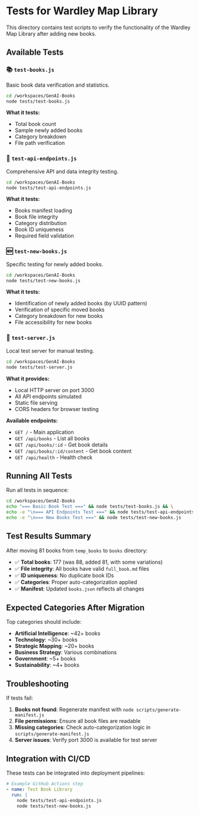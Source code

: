 # Tests for Wardley Map Library

This directory contains test scripts to verify the functionality of the Wardley Map Library after adding new books.

## Available Tests

### 📚 `test-books.js`
Basic book data verification and statistics.

```bash
cd /workspaces/GenAI-Books
node tests/test-books.js
```

**What it tests:**
- Total book count
- Sample newly added books
- Category breakdown
- File path verification

### 🧪 `test-api-endpoints.js`
Comprehensive API and data integrity testing.

```bash
cd /workspaces/GenAI-Books
node tests/test-api-endpoints.js
```

**What it tests:**
- Books manifest loading
- Book file integrity
- Category distribution
- Book ID uniqueness
- Required field validation

### 🆕 `test-new-books.js`
Specific testing for newly added books.

```bash
cd /workspaces/GenAI-Books
node tests/test-new-books.js
```

**What it tests:**
- Identification of newly added books (by UUID pattern)
- Verification of specific moved books
- Category breakdown for new books
- File accessibility for new books

### 🚀 `test-server.js`
Local test server for manual testing.

```bash
cd /workspaces/GenAI-Books
node tests/test-server.js
```

**What it provides:**
- Local HTTP server on port 3000
- All API endpoints simulated
- Static file serving
- CORS headers for browser testing

**Available endpoints:**
- `GET /` - Main application
- `GET /api/books` - List all books
- `GET /api/books/:id` - Get book details
- `GET /api/books/:id/content` - Get book content
- `GET /api/health` - Health check

## Running All Tests

Run all tests in sequence:

```bash
cd /workspaces/GenAI-Books
echo "=== Basic Book Test ===" && node tests/test-books.js && \
echo -e "\n=== API Endpoints Test ===" && node tests/test-api-endpoints.js && \
echo -e "\n=== New Books Test ===" && node tests/test-new-books.js
```

## Test Results Summary

After moving 81 books from `temp_books` to `books` directory:

- ✅ **Total books**: 177 (was 88, added 81, with some variations)
- ✅ **File integrity**: All books have valid `full_book.md` files
- ✅ **ID uniqueness**: No duplicate book IDs
- ✅ **Categories**: Proper auto-categorization applied
- ✅ **Manifest**: Updated `books.json` reflects all changes

## Expected Categories After Migration

Top categories should include:
- **Artificial Intelligence**: ~42+ books
- **Technology**: ~30+ books  
- **Strategic Mapping**: ~20+ books
- **Business Strategy**: Various combinations
- **Government**: ~5+ books
- **Sustainability**: ~4+ books

## Troubleshooting

If tests fail:

1. **Books not found**: Regenerate manifest with `node scripts/generate-manifest.js`
2. **File permissions**: Ensure all book files are readable
3. **Missing categories**: Check auto-categorization logic in `scripts/generate-manifest.js`
4. **Server issues**: Verify port 3000 is available for test server

## Integration with CI/CD

These tests can be integrated into deployment pipelines:

```yaml
# Example GitHub Actions step
- name: Test Book Library
  run: |
    node tests/test-api-endpoints.js
    node tests/test-new-books.js
```